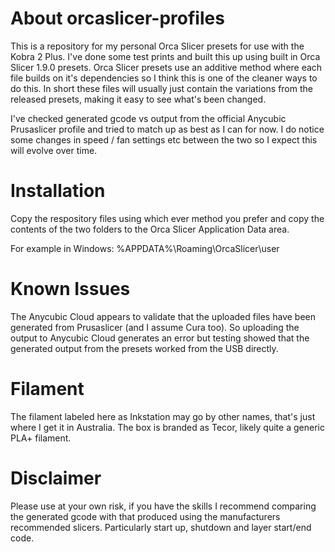# About orcaslicer-profiles
This is a repository for my personal Orca Slicer presets for use with the Kobra 2 Plus. I've done some test prints and built this up using built in Orca Slicer 1.9.0 presets. Orca Slicer presets use an additive method where each file builds on it's dependencies so I think this is one of the cleaner ways to do this. In short these files will usually just contain the variations from the released presets, making it easy to see what's been changed.

I've checked generated gcode vs output from the official Anycubic Prusaslicer profile and tried to match up as best as I can for now. I do notice some changes in speed / fan settings etc between the two so I expect this will evolve over time.

# Installation
Copy the respository files using which ever method you prefer and copy the contents of the two folders to the Orca Slicer Application Data area.

For example in Windows: %APPDATA%\Roaming\OrcaSlicer\user

# Known Issues
The Anycubic Cloud appears to validate that the uploaded files have been generated from Prusaslicer (and I assume Cura too). So uploading the output to Anycubic Cloud generates an error but testing showed that the generated output from the presets worked from the USB directly.

# Filament
The filament labeled here as Inkstation may go by other names, that's just where I get it in Australia. The box is branded as Tecor, likely quite a generic PLA+ filament.

# Disclaimer
Please use at your own risk, if you have the skills I recommend comparing the generated gcode with that produced using the manufacturers recommended slicers. Particularly start up, shutdown and layer start/end code.